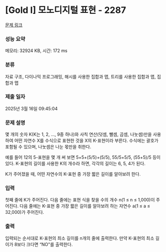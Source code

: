 # [Gold I] 모노디지털 표현 - 2287 

[문제 링크](https://www.acmicpc.net/problem/2287) 

### 성능 요약

메모리: 32924 KB, 시간: 172 ms

### 분류

자료 구조, 다이나믹 프로그래밍, 해시를 사용한 집합과 맵, 트리를 사용한 집합과 맵, 집합과 맵

### 제출 일자

2025년 3월 16일 09:45:04

### 문제 설명

<p>몇 개의 숫자 K(K는 1, 2, …, 9중 하나)와 사칙 연산(덧셈, 뺄셈, 곱셈, 나눗셈)만을 사용하여 어떤 자연수 X를 수식으로 표현한 것을 X의 K-표현이라 부른다. 수식에는 괄호가 포함될 수 있으며, 나눗셈은 나눈 몫만을 취한다.</p>

<p>예를 들어 12의 5-표현을 몇 개 써 보면 5+5+(5/5)+(5/5), 55/5+5/5, (55+5)/5 등이 있다. K-표현의 길이를 사용한 K의 개수라 하면, 각각의 길이는 6, 5, 4가 된다.</p>

<p>K가 주어졌을 때, 어떤 자연수의 K-표현 중 가장 짧은 길이를 알아보려 한다.</p>

### 입력 

 <p>첫째 줄에 K가 주어진다. 다음 줄에는 표현 식을 찾을 수의 개수 n(1 ≤ n ≤ 1,000)이 주어진다. 다음 줄에는 K-표현 중 가장 짧은 길이를 알아보려 하는 자연수 a(1 ≤ a ≤ 32,000)가 주어진다.</p>

### 출력 

 <p>입력되는 순서대로 K-표현의 최소 길이를 n개의 줄에 출력한다. 만약 K-표현의 최소 길이가 8보다 크다면 “NO"를 출력한다.</p>

